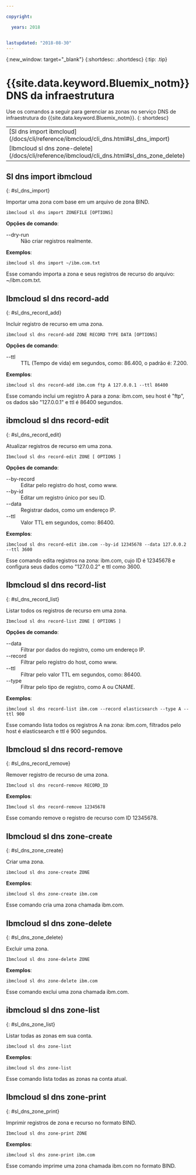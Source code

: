 ```yaml
---

copyright:

  years: 2018


lastupdated: "2018-08-30"
---
```


{:new_window: target="_blank"}
{:shortdesc: .shortdesc}
{:tip: .tip}

# {{site.data.keyword.Bluemix_notm}}  DNS da infraestrutura

Use os comandos a seguir para gerenciar as zonas no serviço DNS de infraestrutura do {{site.data.keyword.Bluemix_notm}}.
{: shortdesc}

<table summary="Comandos do DNS de infraestrutura do {{site.data.keyword.Bluemix_notm}} ordenados alfabeticamente com os links para as informações adicionais do comando">
 <tbody>
 <tr>
 <td>[Sl dns import ibmcloud](/docs/cli/reference/ibmcloud/cli_dns.html#sl_dns_import)</td>
 <td>[Ibmcloud sl dns record-add](/docs/cli/reference/ibmcloud/cli_dns.html#sl_dns_record_add)</td>
 <td>[ibmcloud sl dns record-edit](/docs/cli/reference/ibmcloud/cli_dns.html#sl_dns_record_edit)</td>
 <td>[Ibmcloud sl dns record-list](/docs/cli/reference/ibmcloud/cli_dns.html#sl_dns_record_list)</td>
 <td>[Ibmcloud sl dns record-remove](/docs/cli/reference/ibmcloud/cli_dns.html#sl_dns_record_remove)</td>
 <td>[Ibmcloud sl dns zone-create](/docs/cli/reference/ibmcloud/cli_dns.html#sl_dns_zone_create)</td>
 </tr>
 <tr>
   <td>[Ibmcloud sl dns zone-delete](/docs/cli/reference/ibmcloud/cli_dns.html#sl_dns_zone_delete)</td>
   <td>[ibmcloud sl dns zone-list
](/docs/cli/reference/ibmcloud/cli_dns.html#sl_dns_zone_list)</td>
   <td>[Ibmcloud sl dns zone-print](/docs/cli/reference/ibmcloud/cli_dns.html#sl_dns_zone_print)</td>
 </tr>
   </tbody>
 </table>

## Sl dns import ibmcloud
{: #sl_dns_import}

Importar uma zona com base em um arquivo de zona BIND.
```
ibmcloud sl dns import ZONEFILE [OPTIONS]
```

<strong>Opções de comando</strong>:
<dl>
<dt>--dry-run</dt>
<dd>Não criar registros realmente.</dd>
</dl>

**Exemplos**:
```
ibmcloud sl dns import ~/ibm.com.txt
```
Esse comando importa a zona e seus registros de recurso do arquivo: ~/ibm.com.txt.

## Ibmcloud sl dns record-add
{: #sl_dns_record_add}

Incluir registro de recurso em uma zona.
```
ibmcloud sl dns record-add ZONE RECORD TYPE DATA [OPTIONS]
```

<strong>Opções de comando</strong>:
<dl>
<dt>--ttl</dt>
<dd>TTL (Tempo de vida) em segundos, como: 86.400, o padrão é: 7.200.</dd>
</dl>

**Exemplos**:
```
ibmcloud sl dns record-add ibm.com ftp A 127.0.0.1 --ttl 86400
```
Esse comando inclui um registro A para a zona: ibm.com, seu host é "ftp", os dados são "127.0.0.1" e ttl é 86400 segundos.

## ibmcloud sl dns record-edit
{: #sl_dns_record_edit}

Atualizar registros de recurso em uma zona.
```
Ibmcloud sl dns record-edit ZONE [ OPTIONS ]
```

<strong>Opções de comando</strong>:
<dl>
<dt>--by-record</dt>
<dd>Editar pelo registro do host, como www.</dd>
<dt>--by-id</dt>
<dd>Editar um registro único por seu ID.</dd>
<dt>--data</dt>
<dd>Registrar dados, como um endereço IP.</dd>
<dt>--ttl</dt>
<dd>Valor TTL em segundos, como: 86400.</dd>
</dl>

**Exemplos**:
```
ibmcloud sl dns record-edit ibm.com --by-id 12345678 --data 127.0.0.2 --ttl 3600
```
Esse comando edita registros na zona: ibm.com, cujo ID é 12345678 e configura seus dados como "127.0.0.2" e ttl como 3600.

## Ibmcloud sl dns record-list
{: #sl_dns_record_list}

Listar todos os registros de recurso em uma zona.
```
Ibmcloud sl dns record-list ZONE [ OPTIONS ]
```

<strong>Opções de comando</strong>:
<dl>
<dt>--data</dt>
<dd>Filtrar por dados do registro, como um endereço IP.</dd>
<dt>--record</dt>
<dd>Filtrar pelo registro do host, como www.</dd>
<dt>--ttl</dt>
<dd>Filtrar pelo valor TTL em segundos, como: 86400.</dd>
<dt>--type</dt>
<dd>Filtrar pelo tipo de registro, como A ou CNAME.</dd>
</dl>

**Exemplos**:
```
ibmcloud sl dns record-list ibm.com --record elasticsearch --type A --ttl 900
```
Esse comando lista todos os registros A na zona: ibm.com, filtrados pelo host é elasticsearch e ttl é 900 segundos.

## Ibmcloud sl dns record-remove
{: #sl_dns_record_remove}

Remover registro de recurso de uma zona.
```
Ibmcloud sl dns record-remove RECORD_ID
```


**Exemplos**:
```
Ibmcloud sl dns record-remove 12345678
```
Esse comando remove o registro de recurso com ID 12345678.

## Ibmcloud sl dns zone-create
{: #sl_dns_zone_create}

Criar uma zona.
```
ibmcloud sl dns zone-create ZONE
```


**Exemplos**:
```
ibmcloud sl dns zone-create ibm.com
```
Esse comando cria uma zona chamada ibm.com.

## Ibmcloud sl dns zone-delete
{: #sl_dns_zone_delete}

Excluir uma zona.
```
Ibmcloud sl dns zone-delete ZONE
```


**Exemplos**:
```
ibmcloud sl dns zone-delete ibm.com
```
Esse comando exclui uma zona chamada ibm.com.

## ibmcloud sl dns zone-list
{: #sl_dns_zone_list}

Listar todas as zonas em sua conta.
```
ibmcloud sl dns zone-list
```


**Exemplos**:
```
ibmcloud sl dns zone-list
```
Esse comando lista todas as zonas na conta atual.

## Ibmcloud sl dns zone-print
{: #sl_dns_zone_print}

Imprimir registros de zona e recurso no formato BIND.
```
Ibmcloud sl dns zone-print ZONE
```


**Exemplos**:
```
ibmcloud sl dns zone-print ibm.com
```
Esse comando imprime uma zona chamada ibm.com no formato BIND.
